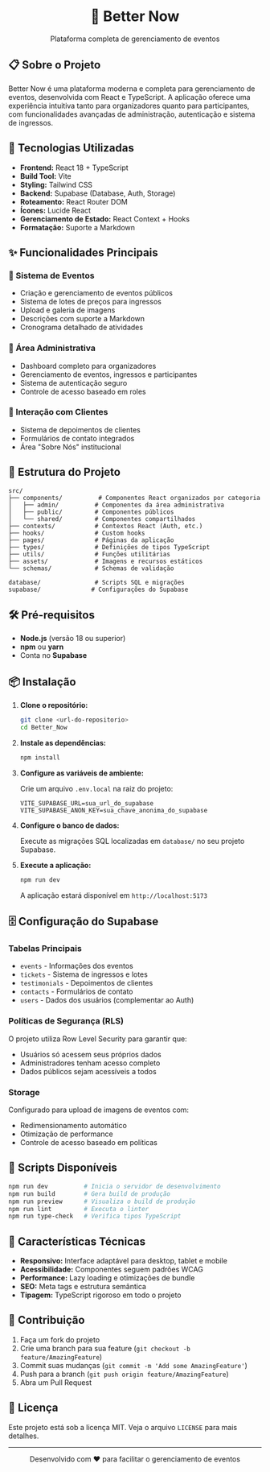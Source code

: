<div align="center">
  <h1>🎉 Better Now</h1>
  <p>Plataforma completa de gerenciamento de eventos</p>
</div>

## 📋 Sobre o Projeto

Better Now é uma plataforma moderna e completa para gerenciamento de eventos, desenvolvida com React e TypeScript. A aplicação oferece uma experiência intuitiva tanto para organizadores quanto para participantes, com funcionalidades avançadas de administração, autenticação e sistema de ingressos.

## 🚀 Tecnologias Utilizadas

- **Frontend:** React 18 + TypeScript
- **Build Tool:** Vite
- **Styling:** Tailwind CSS
- **Backend:** Supabase (Database, Auth, Storage)
- **Roteamento:** React Router DOM
- **Ícones:** Lucide React
- **Gerenciamento de Estado:** React Context + Hooks
- **Formatação:** Suporte a Markdown

## ✨ Funcionalidades Principais

### 🎪 Sistema de Eventos
- Criação e gerenciamento de eventos públicos
- Sistema de lotes de preços para ingressos
- Upload e galeria de imagens
- Descrições com suporte a Markdown
- Cronograma detalhado de atividades

### 👥 Área Administrativa
- Dashboard completo para organizadores
- Gerenciamento de eventos, ingressos e participantes
- Sistema de autenticação seguro
- Controle de acesso baseado em roles

### 💬 Interação com Clientes
- Sistema de depoimentos de clientes
- Formulários de contato integrados
- Área "Sobre Nós" institucional

## 📁 Estrutura do Projeto

```
src/
├── components/          # Componentes React organizados por categoria
│   ├── admin/          # Componentes da área administrativa
│   ├── public/         # Componentes públicos
│   └── shared/         # Componentes compartilhados
├── contexts/           # Contextos React (Auth, etc.)
├── hooks/              # Custom hooks
├── pages/              # Páginas da aplicação
├── types/              # Definições de tipos TypeScript
├── utils/              # Funções utilitárias
├── assets/             # Imagens e recursos estáticos
└── schemas/            # Schemas de validação

database/               # Scripts SQL e migrações
supabase/              # Configurações do Supabase
```

## 🛠️ Pré-requisitos

- **Node.js** (versão 18 ou superior)
- **npm** ou **yarn**
- Conta no **Supabase**

## 📦 Instalação

1. **Clone o repositório:**
   ```bash
   git clone <url-do-repositorio>
   cd Better_Now
   ```

2. **Instale as dependências:**
   ```bash
   npm install
   ```

3. **Configure as variáveis de ambiente:**
   
   Crie um arquivo `.env.local` na raiz do projeto:
   ```env
   VITE_SUPABASE_URL=sua_url_do_supabase
   VITE_SUPABASE_ANON_KEY=sua_chave_anonima_do_supabase
   ```

4. **Configure o banco de dados:**
   
   Execute as migrações SQL localizadas em `database/` no seu projeto Supabase.

5. **Execute a aplicação:**
   ```bash
   npm run dev
   ```

   A aplicação estará disponível em `http://localhost:5173`

## 🗄️ Configuração do Supabase

### Tabelas Principais
- `events` - Informações dos eventos
- `tickets` - Sistema de ingressos e lotes
- `testimonials` - Depoimentos de clientes
- `contacts` - Formulários de contato
- `users` - Dados dos usuários (complementar ao Auth)

### Políticas de Segurança (RLS)
O projeto utiliza Row Level Security para garantir que:
- Usuários só acessem seus próprios dados
- Administradores tenham acesso completo
- Dados públicos sejam acessíveis a todos

### Storage
Configurado para upload de imagens de eventos com:
- Redimensionamento automático
- Otimização de performance
- Controle de acesso baseado em políticas

## 📜 Scripts Disponíveis

```bash
npm run dev          # Inicia o servidor de desenvolvimento
npm run build        # Gera build de produção
npm run preview      # Visualiza o build de produção
npm run lint         # Executa o linter
npm run type-check   # Verifica tipos TypeScript
```

## 🎨 Características Técnicas

- **Responsivo:** Interface adaptável para desktop, tablet e mobile
- **Acessibilidade:** Componentes seguem padrões WCAG
- **Performance:** Lazy loading e otimizações de bundle
- **SEO:** Meta tags e estrutura semântica
- **Tipagem:** TypeScript rigoroso em todo o projeto

## 🤝 Contribuição

1. Faça um fork do projeto
2. Crie uma branch para sua feature (`git checkout -b feature/AmazingFeature`)
3. Commit suas mudanças (`git commit -m 'Add some AmazingFeature'`)
4. Push para a branch (`git push origin feature/AmazingFeature`)
5. Abra um Pull Request

## 📄 Licença

Este projeto está sob a licença MIT. Veja o arquivo `LICENSE` para mais detalhes.

---

<div align="center">
  Desenvolvido com ❤️ para facilitar o gerenciamento de eventos
</div>
